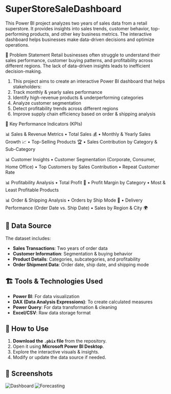 # SuperStoreSaleDashboard
This Power BI project analyzes two years of sales data from a retail superstore. It provides insights into sales trends, customer behavior, top-performing products, and other key business metrics. The interactive dashboard helps businesses make data-driven decisions and optimize operations.


📌 Problem Statement
Retail businesses often struggle to understand their sales performance, customer buying patterns, and profitability across different regions. The lack of data-driven insights leads to inefficient decision-making.
1.	This project aims to create an interactive Power BI dashboard that helps stakeholders:
2.	Track monthly & yearly sales performance
3.	Identify high-revenue products & underperforming categories
4.	Analyze customer segmentation
5.	Detect profitability trends across different regions
6.	Improve supply chain efficiency based on order & shipping analysis
   
📌 Key Performance Indicators (KPIs)

📊 Sales & Revenue Metrics
•	Total Sales 💰
•	Monthly & Yearly Sales Growth 📈
•	Top-Selling Products 🏆
•	Sales Contribution by Category & Sub-Category

📊 Customer Insights
•	Customer Segmentation (Corporate, Consumer, Home Office)
•	Top Customers by Sales Contribution
•	Repeat Customer Rate

📊 Profitability Analysis
•	Total Profit 🔢
•	Profit Margin by Category
•	Most & Least Profitable Products

📊 Order & Shipping Analysis
•	Orders by Ship Mode 🚚
•	Delivery Performance (Order Date vs. Ship Date)
•	Sales by Region & City 🌍

## 📂 Data Source
The dataset includes:
- **Sales Transactions**: Two years of order data
- **Customer Information**: Segmentation & buying behavior
- **Product Details**: Categories, subcategories, and profitability
- **Order Shipment Data**: Order date, ship date, and shipping mode

## 🏗️ Tools & Technologies Used
- **Power BI**: For data visualization
- **DAX (Data Analysis Expressions)**: To create calculated measures
- **Power Query**: For data transformation & cleaning
- **Excel/CSV**: Raw data storage format

## 🚀 How to Use
1. **Download the `.pbix` file** from the repository.
2. Open it using **Microsoft Power BI Desktop**.
3. Explore the interactive visuals & insights.
4. Modify or update the data source if needed.

## 📸 Screenshots
![Dashboard](https://github.com/user-attachments/assets/4b617c39-1833-4163-92c4-9d44a65a4026)
![Forecasting](https://github.com/user-attachments/assets/35590937-e752-44d5-8069-aec267be707b)


